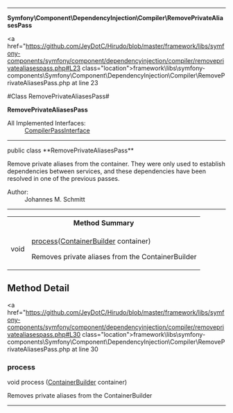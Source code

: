 
- - -

**Symfony\Component\DependencyInjection\Compiler\RemovePrivateAliasesPass**


<a href="https://github.com/JeyDotC/Hirudo/blob/master/framework/libs/symfony-components/symfony/component/dependencyinjection/compiler/removeprivatealiasespass.php#L23 class="location">framework\libs\symfony-components\Symfony\Component\DependencyInjection\Compiler\RemovePrivateAliasesPass.php at line 23</a>

#Class RemovePrivateAliasesPass#

**RemovePrivateAliasesPass**


<dl>
<dt>All Implemented Interfaces:</dt>
<dd><a href="https://github.com/JeyDotC/Hirudo-docs/blob/master/symfony/component/dependencyinjection/compiler/compilerpassinterface.html">CompilerPassInterface</a> </dd>
</dl>



- - -

<p class="signature">public  class **RemovePrivateAliasesPass**</p>

<div class="comment" id="overview_description"><p>Remove private aliases from the container. They were only used to establish
dependencies between services, and these dependencies have been resolved in
one of the previous passes.</p></div>

<dl>
<dt>Author:</dt>
<dd>Johannes M. Schmitt <schmittjoh@gmail.com></dd>
</dl>


- - -

<table id="summary_method">
<tr><th colspan="2">Method Summary</th></tr>
<tr>
<td><span class='k'></span> <span class='nx'>void</span></td>
<td class="description"><p class="name"><a href="#process">process</a>(<a href="https://github.com/JeyDotC/Hirudo/blob/master/symfony/component/dependencyinjection/containerbuilder.html">ContainerBuilder</a> container)</p><p class="description">Removes private aliases from the ContainerBuilder</p></td>
</tr>
</table>

<h2 id="detail_method">Method Detail</h2>

<a href="https://github.com/JeyDotC/Hirudo/blob/master/framework/libs/symfony-components/symfony/component/dependencyinjection/compiler/removeprivatealiasespass.php#L30 class="location">framework\libs\symfony-components\Symfony\Component\DependencyInjection\Compiler\RemovePrivateAliasesPass.php at line 30</a>

<h3 id="process()">process</h3>
<span class='k'></span> <span class='nx'>void</span> <span class='nf'>process</span> (<a href="https://github.com/JeyDotC/Hirudo/blob/master/symfony/component/dependencyinjection/containerbuilder.html">ContainerBuilder</a> container)

<div class="details">
<p>Removes private aliases from the ContainerBuilder</p></div>

- - -

